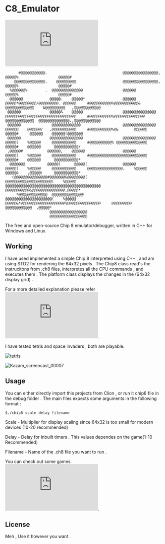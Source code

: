 C8_Emulator                                                                                                                                                                                                      
===========                                                                                                                                                                                        
[![System Structure Reference](http://devernay.free.fr/hacks/chip8/C8TECH10.HTM)](http://devernay.free.fr/hacks/chip8/C8TECH10.HTM)

	      #@@@@@@@@@@@.                                  @@@@@@@@@@@@@@@@,                                          @@@@@%                  @@@@@#                                          
	    @@@@@@@@@@@@@@.    @@@@@@@@@                     @@@@@@@@@@@@@@@@,                                          @@@@@%                  @@@@@#                                          
	  %@@@@@@%        .  @@@@@@@@@@@@@@                  @@@@@@                                                     @@@@@%                  @@@@@#                                          
	  @@@@@@            @@@@@.    @@@@@*                 @@@@@@          @@@@@*@@@@@@@@/@@@@@@@@@. @@@@@@     #@@@@@@@@@@%@@@@@@@@@@@&   @@@@@@@@@@@@@    &@@@@@@@@@   ,@@@@@@@@@@@@        
	 @@@@@@             @@@@@&    @@@@@                  @@@@@@@@@@@@@@@ @@@@@@@@@@@@@@@@@@@@@@@@@@@@@@@@     #@@@@@@@@@@%@@@@@@@@@@@@@@ @@@@@@@@@@@@@  @@@@@@@@@@@@@@.,@@@@@@@@@@@@        
	 @@@@@@              @@@@@@@@@@@@@                   @@@@@@@@@@@@@@@ @@@@@@    @@@@@@/   ,@@@@@@@@@@@     #@@@@@@@@@@%@&       @@@@@@   @@@@@#     @@@@@@    @@@@@@(@@@@@@@             
	 @@@@@@             @@@@@@@@@@@@@@@                  @@@@@@@@@@@@@@@ @@@@@(    %@@@@@     @@@@@@@@@@@     #@@@@@@@@@@% @@@@@@@@@@@@@@   @@@@@#    @@@@@@      @@@@@@@@@@@/              
	 ,@@@@@#           @@@@@@,    @@@@@@                 @@@@@@          @@@@@(    %@@@@@     @@@@@@@@@@@     #@@@@@@@@@@@@@@@@@@@@@@@@@@   @@@@@#    @@@@@@      @@@@@@@@@@@*              
	  @@@@@@@          @@@@@(      @@@@@(                @@@@@@          @@@@@(    %@@@@@     @@@@@@@@@@@     @@@@@@@@@@@@@@@@.    %@@@@@   @@@@@&    ,@@@@@(     @@@@@@@@@@@*              
	   (@@@@@@@@@@@@@@@#@@@@@@@&@@@@@@@@(                @@@@@@@@@@@@@@@@@@@@@(    %@@@@@     @@@@@@@@@@@@@@@@@@@@@@@@@@@@@@@@@@@@@@@@@@@   @@@@@@@@@@@&@@@@@@@@@@@@@@@,@@@@@*              
	     *@@@@@@@@@@@@@  @@@@@@@@@@@@@@(                 @@@@@@@@@@@@@@@@@@@@@(    %@@@@@     @@@@@&*@@@@@@@@@@@@@@@@@@@@%@@@@@@@@@@@@@@@     @@@@@@@@@  @@@@@@@@@@@@  ,@@@@@*              
					    @@@@@@@@@@@@@@@@@                                                                                                                                   
					    @@@@@@@@@@@@@@@@@      

The free and open-source Chip 8 emulator/debugger, written in C++ for Windows and Linux.

## Working 

I have used implemented a simple Chip 8 interpreted using C++ , and am using STD2 for rendering the 64x32 pixels . 
The Chip8 class read's the instrucitons from .ch8 files, interpretes all the CPU commands , and executes them .
The platform class displays the changes in the (64x32 display grid) .

For a more detailed explanation please refer [![here](http://devernay.free.fr/hacks/chip8/C8TECH10.HTM)](https://austinmorlan.com/posts/chip8_emulator/).

I have tested tetris and space invaders , both are playable. 



![tetris](https://user-images.githubusercontent.com/45209646/140600492-ded30cca-deed-47ec-a0d7-ea4bee6de079.gif)



![Kazam_screencast_00007](https://user-images.githubusercontent.com/45209646/140600655-30ea1f78-3ed4-44a6-9761-53e50f53d03d.gif)








## Usage 

You can either directly import this projects from Clion , or run it chip8 file in the debug folder . 
The main files expects some arguments in the following format :

	$./chip8 scale delay filename

Scale - Multiplier for display scaling since 64x32 is too small for modern devices (10-20 recommended) 

Delay - Delay for inbuilt timers . This values dependes on the game(1-10 Recommended) 

Filename - Name of the .ch8 file you want to run .


You can check out some games [![here](http://devernay.free.fr/hacks/chip8/C8TECH10.HTM)](https://github.com/JohnEarnest/chip8Archive/tree/master/roms).





## License

Meh , Use it however you want .



						    
				

                                                                                                                                                                 
                                                                                                                                                                 
